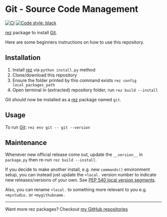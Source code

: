 # Git - Source Code Management

[![CI](../..//workflows/CI/badge.svg?branch=main)](../../actions?query=workflow:CI+branch:main)
[![Code style: black](https://img.shields.io/badge/code%20style-black-000000.svg)](https://github.com/psf/black)


[rez] package to install [Git].

Here are some beginners instructions on how to use this repository.

## Installation

1. Install [rez] via `python install.py` method
1. Clone/download this repository
1. Ensure the folder printed by this command exists `rez config local_packages_path`
1. Open terminal in (extracted) repository folder, run `rez build --install`

Git should now be installed as a [rez] package named `git`.

## Usage

To run [Git]: `rez env git -- git --version`

## Maintenance

Whenever new official release come out, update the `__version__`
in `package.py` then re-run `rez build --install`.

If you decide to make another install, e.g. new `commands()` environment
setup, you can instead just update the `+local.` version number to indicate
new releases/versions of your own. See [PEP 540 local version segments].

Also, you can rename `+local.` to something more relevant to you
e.g. `+mystudio.` or  `+mygithubname.`

----

Want more rez packages? Checkout [my GitHub repositories][j0yu-rez-packages]

[rez]: https://github.com/nerdvegas/rez
[requirement]: https://github.com/nerdvegas/rez/wiki/Package-Definition-Guide#requires
[j0yu-rez-packages]: https://github.com/j0yu?tab=repositories&q=topic:rez+topic:package
[Git]: https://github.com/git/git/blob/master/INSTALL
[PEP 540 local version segments]: https://www.python.org/dev/peps/pep-0440/#local-version-segments
